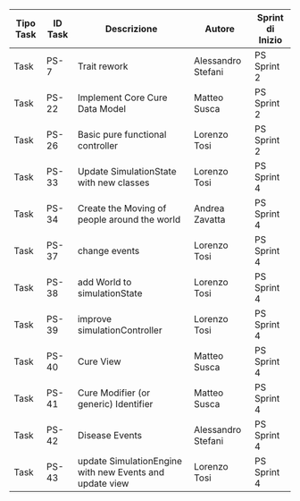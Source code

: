 |Tipo Task|ID Task|Descrizione                           |Autore      |Sprint di Inizio|
|---------|-------|--------------------------------------|------------|----------------|
|Task     |PS-7   |Trait rework                          |Alessandro Stefani|PS Sprint 2     |
|Task     |PS-22  |Implement Core Cure Data Model        |Matteo Susca|PS Sprint 2     |
|Task     |PS-26  |Basic pure functional controller      |Lorenzo Tosi|PS Sprint 2     |
|Task     |PS-33  |Update SimulationState with new classes|Lorenzo Tosi|PS Sprint 4     |
|Task     |PS-34  |Create the Moving of people around the world|Andrea Zavatta|PS Sprint 4     |
|Task     |PS-37  |change events                         |Lorenzo Tosi|PS Sprint 4     |
|Task     |PS-38  |add World to simulationState          |Lorenzo Tosi|PS Sprint 4     |
|Task     |PS-39  |improve simulationController          |Lorenzo Tosi|PS Sprint 4     |
|Task     |PS-40  |Cure View                             |Matteo Susca|PS Sprint 4     |
|Task     |PS-41  |Cure Modifier (or generic) Identifier |Matteo Susca|PS Sprint 4     |
|Task     |PS-42  |Disease Events                        |Alessandro Stefani|PS Sprint 4     |
|Task     |PS-43  |update SimulationEngine with new Events and update view|Lorenzo Tosi|PS Sprint 4     |
